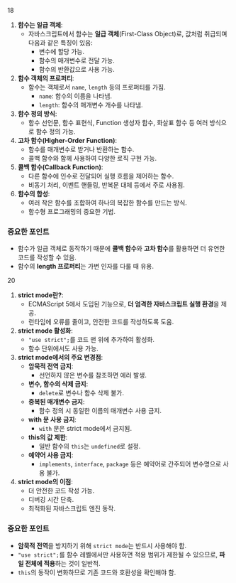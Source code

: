 18

1. **함수는 일급 객체**:
    - 자바스크립트에서 함수는 **일급 객체**(First-Class Object)로, 값처럼 취급되며 다음과 같은 특징이 있음:
        - 변수에 할당 가능.
        - 함수의 매개변수로 전달 가능.
        - 함수의 반환값으로 사용 가능.
2. **함수 객체의 프로퍼티**:
    - 함수는 객체로서 `name`, `length` 등의 프로퍼티를 가짐.
        - `name`: 함수의 이름을 나타냄.
        - `length`: 함수의 매개변수 개수를 나타냄.
3. **함수 정의 방식**:
    - 함수 선언문, 함수 표현식, Function 생성자 함수, 화살표 함수 등 여러 방식으로 함수 정의 가능.
4. **고차 함수(Higher-Order Function)**:
    - 함수를 매개변수로 받거나 반환하는 함수.
    - 콜백 함수와 함께 사용하여 다양한 로직 구현 가능.
5. **콜백 함수(Callback Function)**:
    - 다른 함수에 인수로 전달되어 실행 흐름을 제어하는 함수.
    - 비동기 처리, 이벤트 핸들링, 반복문 대체 등에서 주로 사용됨.
6. **함수의 합성**:
    - 여러 작은 함수를 조합하여 하나의 복잡한 함수를 만드는 방식.
    - 함수형 프로그래밍의 중요한 기법.

### 중요한 포인트

- 함수가 일급 객체로 동작하기 때문에 **콜백 함수**와 **고차 함수**를 활용하면 더 유연한 코드를 작성할 수 있음.
- 함수의 **length 프로퍼티**는 가변 인자를 다룰 때 유용.

20

1. **strict mode란?**:
    - ECMAScript 5에서 도입된 기능으로, **더 엄격한 자바스크립트 실행 환경**을 제공.
    - 런타임에 오류를 줄이고, 안전한 코드를 작성하도록 도움.
2. **strict mode 활성화**:
    - `"use strict";`를 코드 맨 위에 추가하여 활성화.
    - 함수 단위에서도 사용 가능.
3. **strict mode에서의 주요 변경점**:
    - **암묵적 전역 금지**:
        - 선언하지 않은 변수를 참조하면 에러 발생.
    - **변수, 함수의 삭제 금지**:
        - `delete`로 변수나 함수 삭제 불가.
    - **중복된 매개변수 금지**:
        - 함수 정의 시 동일한 이름의 매개변수 사용 금지.
    - **with 문 사용 금지**:
        - `with` 문은 strict mode에서 금지됨.
    - **this의 값 제한**:
        - 일반 함수의 `this`는 `undefined`로 설정.
    - **예약어 사용 금지**:
        - `implements`, `interface`, `package` 등은 예약어로 간주되어 변수명으로 사용 불가.
4. **strict mode의 이점**:
    - 더 안전한 코드 작성 가능.
    - 디버깅 시간 단축.
    - 최적화된 자바스크립트 엔진 동작.

### 중요한 포인트

- **암묵적 전역**을 방지하기 위해 `strict mode`는 반드시 사용해야 함.
- `"use strict";`를 함수 레벨에서만 사용하면 적용 범위가 제한될 수 있으므로, **파일 전체에 적용**하는 것이 일반적.
- `this`의 동작이 변화하므로 기존 코드와 호환성을 확인해야 함.
